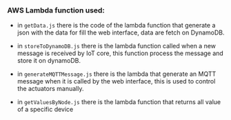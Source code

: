 ### AWS Lambda function used:
- in `getData.js` there is the code of the lambda function that generate a json with the data
for fill the web interface, data are fetch on DynamoDB.
  
- in `storeToDynamoDB.js` there is the lambda function called when a new message is received by
IoT core, this function process the message and store it on dynamoDB.
  
- in `generateMQTTMessage.js` there is the lambda that generate an MQTT message when it is called
by the web interface, this is used to control the actuators manually.
  
- in `getValuesByNode.js` there is the lambda function that returns all value of a specific device